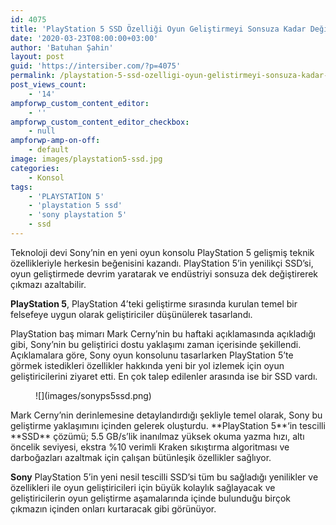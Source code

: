 ```yaml
---
id: 4075
title: 'PlayStation 5 SSD Özelliği Oyun Geliştirmeyi Sonsuza Kadar Değiştirebilir'
date: '2020-03-23T08:00:00+03:00'
author: 'Batuhan Şahin'
layout: post
guid: 'https://intersiber.com/?p=4075'
permalink: /playstation-5-ssd-ozelligi-oyun-gelistirmeyi-sonsuza-kadar-degistirebilir/
post_views_count:
    - '14'
ampforwp_custom_content_editor:
    - ''
ampforwp_custom_content_editor_checkbox:
    - null
ampforwp-amp-on-off:
    - default
image: images/playstation5-ssd.jpg
categories:
    - Konsol
tags:
    - 'PLAYSTATİON 5'
    - 'playstation 5 ssd'
    - 'sony playstation 5'
    - ssd
---
```


Teknoloji devi Sony’nin en yeni oyun konsolu PlayStation 5 gelişmiş teknik özellikleriyle herkesin beğenisini kazandı. PlayStation 5’in yenilikçi SSD’si, oyun geliştirmede devrim yaratarak ve endüstriyi sonsuza dek değiştirerek çıkmazı azaltabilir.

**PlayStation 5**, PlayStation 4’teki geliştirme sırasında kurulan temel bir felsefeye uygun olarak geliştiriciler düşünülerek tasarlandı.

PlayStation baş mimarı Mark Cerny’nin bu haftaki açıklamasında açıkladığı gibi, Sony’nin bu geliştirici dostu yaklaşımı zaman içerisinde şekillendi. Açıklamalara göre, Sony oyun konsolunu tasarlarken PlayStation 5’te görmek istedikleri özellikler hakkında yeni bir yol izlemek için oyun geliştiricilerini ziyaret etti. En çok talep edilenler arasında ise bir SSD vardı.

<figure class="wp-block-image size-full">![](images/sonyps5ssd.png)</figure>Mark Cerny’nin derinlemesine detaylandırdığı şekliyle temel olarak, Sony bu geliştirme yaklaşımını içinden gelerek oluşturdu. **PlayStation 5**‘in tescilli **SSD** çözümü; 5.5 GB/s’lik inanılmaz yüksek okuma yazma hızı, altı öncelik seviyesi, ekstra %10 verimli Kraken sıkıştırma algoritması ve darboğazları azaltmak için çalışan bütünleşik özellikler sağlıyor.

**Sony** PlayStation 5’in yeni nesil tescilli SSD’si tüm bu sağladığı yenilikler ve özellikleri ile oyun geliştiricileri için büyük kolaylık sağlayacak ve geliştiricilerin oyun geliştirme aşamalarında içinde bulunduğu birçok çıkmazın içinden onları kurtaracak gibi görünüyor.